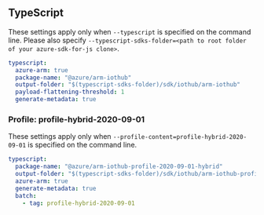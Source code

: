 ## TypeScript

These settings apply only when `--typescript` is specified on the command line.
Please also specify `--typescript-sdks-folder=<path to root folder of your azure-sdk-for-js clone>`.

``` yaml $(typescript) && !$(profile-content)
typescript:
  azure-arm: true
  package-name: "@azure/arm-iothub"
  output-folder: "$(typescript-sdks-folder)/sdk/iothub/arm-iothub"
  payload-flattening-threshold: 1
  generate-metadata: true
```

### Profile: profile-hybrid-2020-09-01

These settings apply only when `--profile-content=profile-hybrid-2020-09-01` is specified on the command line.

``` yaml $(profile-content)=='profile-hybrid-2020-09-01'
typescript:
  package-name: "@azure/arm-iothub-profile-2020-09-01-hybrid"
  output-folder: "$(typescript-sdks-folder)/sdk/iothub/arm-iothub-profile-2020-09-01-hybrid"
  azure-arm: true
  generate-metadata: true
  batch:
    - tag: profile-hybrid-2020-09-01
```
